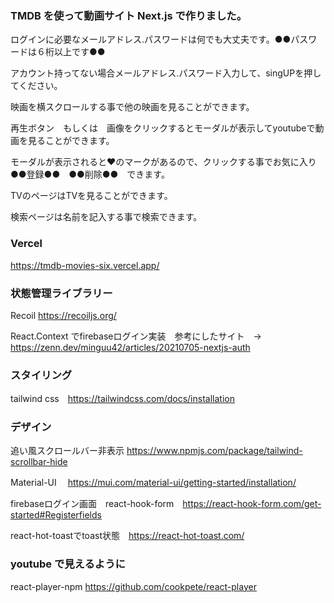 ### TMDB を使って動画サイト Next.js で作りました。
ログインに必要なメールアドレス.パスワードは何でも大丈夫です。●●パスワードは６桁以上です●●

アカウント持ってない場合メールアドレス.パスワード入力して、singUPを押してください。

映画を横スクロールする事で他の映画を見ることができます。

再生ボタン　もしくは　画像をクリックするとモーダルが表示してyoutubeで動画を見ることができます。

モーダルが表示されると❤のマークがあるので、クリックする事でお気に入り●●登録●●　●●削除●●　できます。

TVのページはTVを見ることができます。

検索ページは名前を記入する事で検索できます。



###  Vercel
https://tmdb-movies-six.vercel.app/

### 状態管理ライブラリー
Recoil https://recoiljs.org/

React.Context でfirebaseログイン実装　参考にしたサイト　→　https://zenn.dev/minguu42/articles/20210705-nextjs-auth

### スタイリング
tailwind css　https://tailwindcss.com/docs/installation

### デザイン
追い風スクロールバー非表示 https://www.npmjs.com/package/tailwind-scrollbar-hide

Material-UI 　https://mui.com/material-ui/getting-started/installation/

firebaseログイン画面　react-hook-form　https://react-hook-form.com/get-started#Registerfields

 react-hot-toastでtoast状態　https://react-hot-toast.com/

### youtube で見えるように
react-player-npm https://github.com/cookpete/react-player
